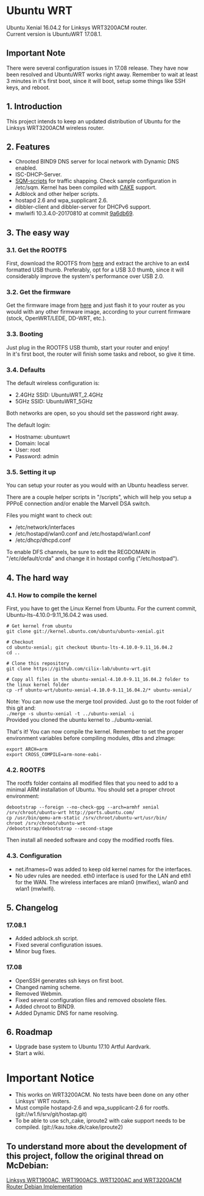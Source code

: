 # Ubuntu WRT
Ubuntu Xenial 16.04.2 for Linksys WRT3200ACM router.  
Current version is UbuntuWRT 17.08.1.  

## Important Note
There were several configuration issues in 17.08 release. They have now been resolved and UbuntuWRT works right away. Remember to wait at least 3 minutes in it's first boot, since it will boot, setup some things like SSH keys, and reboot.  

## 1. Introduction
This project intends to keep an updated distribution of Ubuntu for the Linksys WRT3200ACM wireless router.

## 2. Features
* Chrooted BIND9 DNS server for local network with Dynamic DNS enabled.  
* ISC-DHCP-Server.  
* [SQM-scripts](https://github.com/tohojo/sqm-scripts) for traffic shapping. Check sample configuration in /etc/sqm. Kernel has been compiled with [CAKE](https://www.bufferbloat.net/projects/codel/wiki/Cake/) support.  
* Adblock and other helper scripts.  
* hostapd 2.6 and wpa_supplicant 2.6.  
* dibbler-client and dibbler-server for DHCPv6 support.  
* mwlwifi 10.3.4.0-20170810 at commit [9a6db69](https://github.com/kaloz/mwlwifi/commit/9a6db695f17c0c9ec5d4602afc9c36290c3bdea1).  

## 3. The easy way

### 3.1. Get the ROOTFS
First, download the ROOTFS from [here](http://www.mediafire.com/file/wq9c8ufszducfwc/ubuntu-wrt_17.08.1_rootfs.tar.bz2) and extract the archive to an ext4 formatted USB thumb. Preferably, opt for a USB 3.0 thumb, since it will considerably improve the system's performance over USB 2.0.  

### 3.2. Get the firmware
Get the firmware image from [here](http://www.mediafire.com/file/c3d76xchbcm8col/ubuntu-wrt_17.08.bin) and just flash it to your router as you would with any other firmware image, according to your current firmware (stock, OpenWRT/LEDE, DD-WRT, etc.).  

### 3.3. Booting
Just plug in the ROOTFS USB thumb, start your router and enjoy!  
In it's first boot, the router will finish some tasks and reboot, so give it time.  

### 3.4. Defaults
The default wireless configuration is:  

* 2.4GHz SSID: UbuntuWRT_2.4GHz  
* 5GHz SSID: UbuntuWRT_5GHz  

Both networks are open, so you should set the password right away.  

The default login:  

* Hostname: ubuntuwrt  
* Domain: local  
* User: root  
* Password: admin  

### 3.5. Setting it up
You can setup your router as you would with an Ubuntu headless server.  

There are a couple helper scripts in "/scripts", which will help you setup a PPPoE connection and/or enable the Marvell DSA switch.  

Files you might want to check out:  
* /etc/network/interfaces  
* /etc/hostapd/wlan0.conf and /etc/hostapd/wlan1.conf  
* /etc/dhcp/dhcpd.conf  

To enable DFS channels, be sure to edit the REGDOMAIN in "/etc/default/crda" and change it in hostapd config ("/etc/hostpad").  

## 4. The hard way

### 4.1. How to compile the kernel
First, you have to get the Linux Kernel from Ubuntu. For the current commit, Ubuntu-lts-4.10.0-9.11_16.04.2 was used.

`# Get kernel from ubuntu`  
`git clone git://kernel.ubuntu.com/ubuntu/ubuntu-xenial.git`  

`# Checkout`  
`cd ubuntu-xenial; git checkout Ubuntu-lts-4.10.0-9.11_16.04.2`  
`cd ..`  

`# Clone this repository`  
`git clone https://github.com/cilix-lab/ubuntu-wrt.git`  

`# Copy all files in the ubuntu-xenial-4.10.0-9.11_16.04.2 folder to the linux kernel folder`  
`cp -rf ubuntu-wrt/ubuntu-xenial-4.10.0-9.11_16.04.2/* ubuntu-xenial/`  

Note: You can now use the merge tool provided. Just go to the root folder of this git and:  
`./merge -s ubuntu-xenial -t ../ubuntu-xenial -i`  
Provided you cloned the ubuntu kernel to ../ubuntu-xenial.  

That's it! You can now compile the kernel. Remember to set the proper environment variables before compiling modules, dtbs and zImage:  

`export ARCH=arm`  
`export CROSS_COMPILE=arm-none-eabi-`  

### 4.2. ROOTFS
The rootfs folder contains all modified files that you need to add to a minimal ARM installation of Ubuntu. You should set a proper chroot environment:  

`debootstrap --foreign --no-check-gpg --arch=armhf xenial /srv/chroot/ubuntu-wrt http://ports.ubuntu.com/`  
`cp /usr/bin/qemu-arm-static /srv/chroot/ubuntu-wrt/usr/bin/`  
`chroot /srv/chroot/ubuntu-wrt`  
`/debootstrap/debootstrap --second-stage`  

Then install all needed software and copy the modified rootfs files.

### 4.3. Configuration
* net.ifnames=0 was added to keep old kernel names for the interfaces.  
* No udev rules are needed. eth0 interface is used for the LAN and eth1 for the WAN. The wireless interfaces are mlan0 (mwifiex), wlan0 and wlan1 (mwlwifi).  

## 5. Changelog

### 17.08.1
* Added adblock.sh script.  
* Fixed several configuration issues.  
* Minor bug fixes.  

### 17.08
* OpenSSH generates ssh keys on first boot.
* Changed naming scheme.  
* Removed Webmin.  
* Fixed several configuration files and removed obsolete files.  
* Added chroot to BIND9.  
* Added Dynamic DNS for name resolving.  

## 6. Roadmap
* Upgrade base system to Ubuntu 17.10 Artful Aardvark.  
* Start a wiki.  

# Important Notice
* This works on WRT3200ACM. No tests have been done on any other Linksys' WRT routers.  
* Must compile hostapd-2.6 and wpa_supplicant-2.6 for rootfs. (git://w1.fi/srv/git/hostap.git)  
* To be able to use sch_cake, iproute2 with cake support needs to be compiled. (git://kau.toke.dk/cake/iproute2)  

## To understand more about the development of this project, follow the original thread on McDebian:
[Linksys WRT1900AC, WRT1900ACS, WRT1200AC and WRT3200ACM Router Debian Implementation](https://www.snbforums.com/threads/linksys-wrt1900ac-wrt1900acs-wrt1200ac-and-wrt3200acm-router-debian-implementation.28394/)


